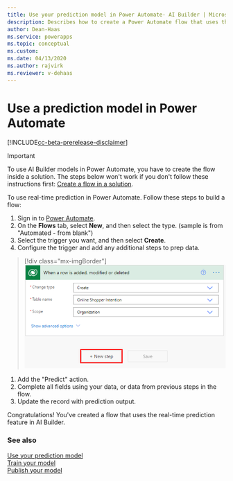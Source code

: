 ```yaml
---
title: Use your prediction model in Power Automate- AI Builder | Microsoft Docs
description: Describes how to create a Power Automate flow that uses the real-time prediction feature.
author: Dean-Haas
ms.service: powerapps
ms.topic: conceptual
ms.custom: 
ms.date: 04/13/2020
ms.author: rajvirk
ms.reviewer: v-dehaas
---
```


# Use a prediction model in Power Automate

[!INCLUDE[cc-beta-prerelease-disclaimer](./includes/cc-beta-prerelease-disclaimer.md)]

> [!IMPORTANT]
 > To use AI Builder models in Power Automate, you have to create the flow inside a solution. The steps below won't work if you don't follow these instructions first: [Create a flow in a solution](/flow/create-flow-solution).

To use real-time prediction in Power Automate. Follow these steps to build a flow:

1. Sign in to [Power Automate](https://flow.microsoft.com/).
1. On the **Flows** tab, select **New**, and then select the type. (sample is from "Automated - from blank")
1. Select the trigger you want, and then select **Create**.
1. Configure the trigger and add any additional steps to prep data.

> [!div class="mx-imgBorder"]
> ![Configure trigger](media/predict-configure-trigger.png "Configure trigger")

1. Add the "Predict" action. 
1. Complete all fields using your data, or data from previous steps in the flow.
1. Update the record with prediction output.

Congratulations! You've created a flow that uses the real-time prediction feature in AI Builder.

### See also

[Use your prediction model](prediction-use.md)  
[Train your model](train-model.md)  
[Publish your model](publish-model.md)
